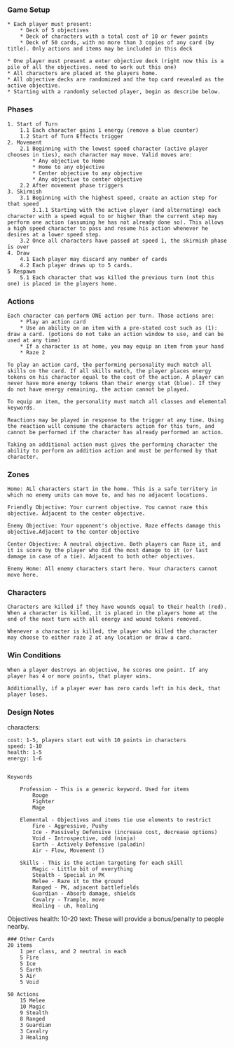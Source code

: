 ### Game Setup
    * Each player must present:
        * Deck of 5 objectives
        * Deck of characters with a total cost of 10 or fewer points
        * Deck of 50 cards, with no more than 3 copies of any card (by title). Only actions and items may be included in this deck

    * One player must present a enter objective deck (right now this is a pile of all the objectives. need to work out this one)
    * All characters are placed at the players home. 
    * All objective decks are randomized and the top card revealed as the active objective.
    * Starting with a randomly selected player, begin as describe below. 

### Phases

    1. Start of Turn
        1.1 Each character gains 1 energy (remove a blue counter)
        1.2 Start of Turn Effects trigger
    2. Movement
        2.1 Beginning with the lowest speed character (active player chooses in ties), each character may move. Valid moves are:
            * Any objective to Home
            * Home to any objective
            * Center objective to any objective
            * Any objective to center objective
        2.2 After movement phase triggers
    3. Skirmish
        3.1 Beginning with the highest speed, create an action step for that speed
            3.1.1 Starting with the active player (and alternating) each character with a speed equal to or higher than the current step may perform one action (assuming he has not already done so). This allows a high speed character to pass and resume his action whenever he desires at a lower speed step.
        3.2 Once all characters have passed at speed 1, the skirmish phase is over
    4. Draw
        4.1 Each player may discard any number of cards
        4.2 Each player draws up to 5 cards.
    5 Respawn
        5.1 Each character that was killed the previous turn (not this one) is placed in the players home. 


### Actions 

    Each character can perform ONE action per turn. Those actions are:
        * Play an action card
        * Use an ability on an item with a pre-stated cost such as (1): draw a card. (potions do not take an action window to use, and can be used at any time)
        * If a character is at home, you may equip an item from your hand
        * Raze 2

    To play an action card, the performing personality much match all skills on the card. If all skills match, the player places energy tokens on his character equal to the cost of the action. A player can never have more energy tokens than their energy stat (blue). If they do not have energy remaining, the action cannot be played. 

    To equip an item, the personality must match all classes and elemental keywords. 

    Reactions may be played in response to the trigger at any time. Using the reaction will consume the characters action for this turn, and cannot be performed if the character has already performed an action.

    Taking an additional action must gives the performing character the ability to perform an addition action and must be performed by that character.

### Zones
    Home: ALl characters start in the home. This is a safe territory in which no enemy units can move to, and has no adjacent locations.

    Friendly Objective: Your current objective. You cannot raze this objective. Adjacent to the center objective.

    Enemy Objective: Your opponent's objective. Raze effects damage this objective.Adjacent to the center objective

    Center Objective: A neutral objective. Both players can Raze it, and it is score by the player who did the most damage to it (or last damage in case of a tie). Adjacent to both other objectives. 

    Enemy Home: All enemy characters start here. Your characters cannot move here. 

### Characters

    Characters are killed if they have wounds equal to their health (red). When a character is killed, it is placed in the players home at the end of the next turn with all energy and wound tokens removed. 

    Whenever a character is killed, the player who killed the character may choose to either raze 2 at any location or draw a card. 

### Win Conditions
    
    When a player destroys an objective, he scores one point. If any player has 4 or more points, that player wins. 

    Additionally, if a player ever has zero cards left in his deck, that player loses.








### Design Notes

characters: 

    cost: 1-5, players start out with 10 points in characters
    speed: 1-10
    health: 1-5
    energy: 1-6


    Keywords

        Profession - This is a generic keyword. Used for items
            Rouge
            Fighter
            Mage

        Elemental - Objectives and items tie use elements to restrict
            Fire - Aggressive, Pushy
            Ice - Passively Defensive (increase cost, decrease options)
            Void - Introspective, odd (ninja)
            Earth - Actively Defensive (paladin)
            Air - Flow, Movement ()

        Skills - This is the action targeting for each skill
            Magic - Little bit of everything
            Stealth - Special in PK
            Melee - Raze it to the ground
            Ranged - PK, adjacent battlefields
            Guardian - Absorb damage, shields
            Cavalry - Trample, move
            Healing - uh, healing

Objectives
    health: 10-20
    text: These will provide a bonus/penalty to people nearby.

    ### Other Cards
    20 items
        1 per class, and 2 neutral in each
        5 Fire
        5 Ice
        5 Earth
        5 Air
        5 Void

    50 Actions
        15 Melee
        10 Magic
        9 Stealth
        8 Ranged
        3 Guardian
        3 Cavalry
        3 Healing

            